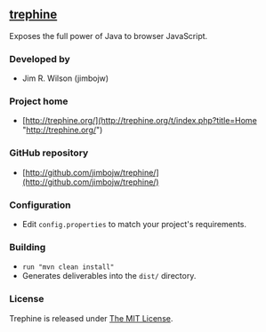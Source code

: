 ## [trephine](http://trephine.org/t/index.php?title=Home)

Exposes the full power of Java to browser JavaScript.

### Developed by
* Jim R. Wilson (jimbojw)

### Project home
* [http://trephine.org/](http://trephine.org/t/index.php?title=Home "http://trephine.org/")
 
### GitHub repository
* [http://github.com/jimbojw/trephine/](http://github.com/jimbojw/trephine/)

### Configuration
* Edit `config.properties` to match your project's requirements.

### Building
* `run "mvn clean install"`
* Generates deliverables into the `dist/` directory.

### License
Trephine is released under [The MIT License](http://www.opensource.org/licenses/mit-license.php).

